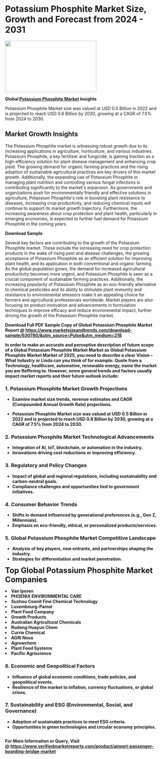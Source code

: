 <H1>Potassium Phosphite Market Size, Growth and Forecast from 2024 - 2031</H1><img class="aligncenter size-medium wp-image-584254" src="https://thirdeyenews.in/wp-content/uploads/2024/09/Global-Market-Research-300x168.jpeg" alt="" width="300" height="168" /><p><strong>Global&nbsp;<a href="https://www.marketsizeandtrends.com/download-sample/630780/&amp;utm_source=Pulse&amp;utm_medium=218">Potassium Phosphite Market</a> Insights</strong></p><p>Potassium Phosphite Market size was valued at USD 0.5 Billion in 2022 and is projected to reach USD 0.8 Billion by 2030, growing at a CAGR of 7.5% from 2024 to 2030.</p><p><h2>Market Growth Insights</h2> <p>The Potassium Phosphite market is witnessing robust growth due to its increasing applications in agriculture, horticulture, and various industries. Potassium Phosphite, a key fertilizer and fungicide, is gaining traction as a high-efficiency solution for plant disease management and enhancing crop yield. The growing demand for organic farming practices and the rising adoption of sustainable agricultural practices are key drivers of this market growth. Additionally, the expanding use of Potassium Phosphite in managing plant nutrition and controlling various fungal infections is contributing significantly to the market's expansion. As governments and organizations push for environmentally friendly and effective solutions in agriculture, Potassium Phosphite's role in boosting plant resistance to diseases, increasing crop productivity, and reducing chemical inputs will continue to support its market growth trajectory. Furthermore, the increasing awareness about crop protection and plant health, particularly in emerging economies, is expected to further fuel demand for Potassium Phosphite in the coming years.</p> <p><strong>Download Sample</strong></p> <p>Several key factors are contributing to the growth of the Potassium Phosphite market. These include the increasing need for crop protection products in the wake of rising pest and disease challenges, the growing acceptance of Potassium Phosphite as an efficient solution for improving plant health, and its application in both conventional and organic farming. As the global population grows, the demand for increased agricultural productivity becomes more urgent, and Potassium Phosphite is seen as a crucial component of sustainable farming practices. Additionally, the increasing popularity of Potassium Phosphite as an eco-friendly alternative to chemical pesticides and its ability to stimulate plant immunity and resistance to environmental stressors make it an appealing choice for farmers and agricultural professionals worldwide. Market players are also focusing on product innovation and advancements in formulation techniques to improve efficacy and reduce environmental impact, further driving the growth of the Potassium Phosphite market.</p> <p><strong></p><p><span class=""><strong>Download Full PDF Sample Copy of Global Potassium Phosphite Market Report</strong> @ <a href="https://www.marketsizeandtrends.com/download-sample/630780/&amp;utm_source=Pulse&amp;utm_medium=218" target="_blank">https://www.marketsizeandtrends.com/download-sample/630780/&amp;utm_source=Pulse&amp;utm_medium=218</a></span></p><p>In order to make an accurate and perceptive description of future scope of a Global&nbsp;Potassium Phosphite Market Market as Global&nbsp;Potassium Phosphite Market Market of 2025, you need to describe a clear Vision &ndash; What Industry or Linda can you think of for example: Quote from a Technology, healthcare, automotive, renewable energy, name the market you are Reffering to. However, some general trends and factors usually impact market reports and their future outlook include:</p><h3>1.&nbsp;<strong>Potassium Phosphite Market Growth Projections</strong></h3><ul><li>Examine market size trends, revenue estimates and CAGR (Compounded Annual Growth Rate) projections.</li><li><p>Potassium Phosphite Market size was valued at USD 0.5 Billion in 2022 and is projected to reach USD 0.8 Billion by 2030, growing at a CAGR of 7.5% from 2024 to 2030.</p></li></ul><h3>2.&nbsp;<strong>Potassium Phosphite Market Technological Advancements</strong></h3><ul><li>Integration of AI, IoT, blockchain, or automation in the industry.</li><li>Innovations driving cost reductions or improving efficiency.</li></ul><h3>3.&nbsp;<strong>Regulatory and Policy Changes</strong></h3><ul><li>Impact of global and regional regulations, including sustainability and carbon-neutral goals.</li><li>Compliance challenges and opportunities tied to government initiatives.</li></ul><h3>4.&nbsp;<strong>Consumer Behavior Trends</strong></h3><ul><li>Shifts in demand influenced by generational preferences (e.g., Gen Z, Millennials).</li><li>Emphasis on eco-friendly, ethical, or personalized products/services.</li></ul><h3>5.&nbsp;<strong>Global Potassium Phosphite Market Competitive Landscape</strong></h3><ul><li>Analysis of key players, new entrants, and partnerships shaping the industry.</li><li>Strategies for differentiation and market penetration.</li></ul><p data-pm-slice="1 1 []"><span style="color: inherit; font-family: inherit; font-size: 25px;">Top Global Potassium Phosphite Market Companies</span></p><div class="" data-test-id=""><p><li> Van Iperen</li><li> PHOENIX ENVIRONMENTAL CARE</li><li> Suzhou Coonit Fine Chemical Technology</li><li> Luxembourg-Pamol</li><li> Plant Food Company</li><li> Growth Products</li><li> Australian Agricultural Chemicals</li><li> Rudong Huayun Chem</li><li> Currie Chemical</li><li> AGRI Nova</li><li> Agrowchem</li><li> Plant Food Systems</li><li> Pacific Agriscience</li></p></div><h3>6.&nbsp;<strong>Economic and Geopolitical Factors</strong></h3><ul><li>Influence of global economic conditions, trade policies, and geopolitical events.</li><li>Resilience of the market to inflation, currency fluctuations, or global crises.</li></ul><h3>7.&nbsp;<strong>Sustainability and ESG (Environmental, Social, and Governance)</strong></h3><ul><li>Adoption of sustainable practices to meet ESG criteria.</li><li>Opportunities in green technologies and circular economy principles.</li></ul><h2><strong style="font-size: 14px;">For More Information or Query, Visit @&nbsp;</strong><a style="background-color: #ffffff; font-size: 14px;" href="https://www.marketsizeandtrends.com/report/potassium-phosphite-market/" target="_blank">https://www.verifiedmarketreports.com/product/airport-passenger-boarding-bridge-market</a></h2>
